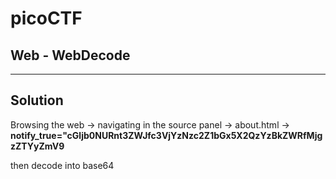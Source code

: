 # picoCTF
## Web - WebDecode

--------------------
## Solution

Browsing the web -> navigating in the source panel -> about.html ->  **notify_true="cGljb0NURnt3ZWJfc3VjYzNzc2Z1bGx5X2QzYzBkZWRfMjgzZTYyZmV9**


then decode into base64 
